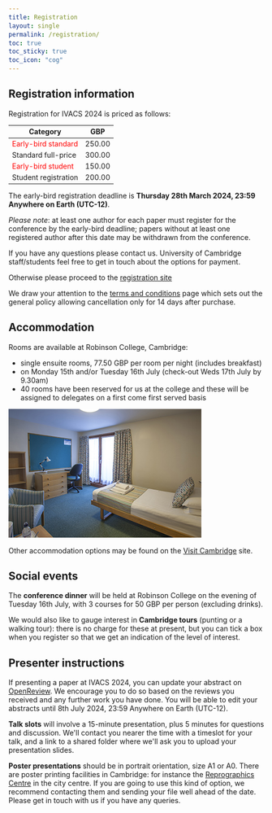 ```yaml
---
title: Registration
layout: single
permalink: /registration/
toc: true
toc_sticky: true
toc_icon: "cog"
---
```


## Registration information

Registration for IVACS 2024 is priced as follows:

| Category | GBP |
| --- | --- |
| <span style="color:red">Early-bird standard</span> | 250.00 |
| Standard full-price | 300.00 |
| <span style="color:red">Early-bird student</span> | 150.00 |
| Student registration | 200.00 |

The early-bird registration deadline is **Thursday 28th March 2024, 23:59 Anywhere on Earth (UTC-12)**.

_Please note_: at least one author for each paper must register for the conference by the early-bird deadline; papers without at least one registered author after this date may be withdrawn from the conference.

If you have any questions please contact us. University of Cambridge staff/students feel free to get in touch about the options for payment.

Otherwise please proceed to the [registration site](https://onlinesales.admin.cam.ac.uk/conferences-and-events/computer-science-and-technology/intervarietal-applied-corpus-studies-ivacs/the-11th-intervarietal-applied-corpus-studies-ivacs-biennial-conference-july-2024)

We draw your attention to the [terms and conditions](https://onlinesales.admin.cam.ac.uk/help/terms-conditions) page which sets out the general policy allowing cancellation only for 14 days after purchase.


## Accommodation

Rooms are available at Robinson College, Cambridge:

* single ensuite rooms, 77.50 GBP per room per night (includes breakfast)
* on Monday 15th and/or Tuesday 16th July (check-out Weds 17th July by 9.30am)
* 40 rooms have been reserved for us at the college and these will be assigned to delegates on a first come first served basis

![Example room at Robinson College](/assets/images/robinson_b-and-b.jpeg)

Other accommodation options may be found on the [Visit Cambridge](https://www.visitcambridge.org/place-categories/accommodation/) site.


## Social events

The **conference dinner** will be held at Robinson College on the evening of Tuesday 16th July, with 3 courses for 50 GBP per person (excluding drinks).

We would also like to gauge interest in **Cambridge tours** (punting or a walking tour): there is no charge for these at present, but you can tick a box when you register so that we get an indication of the level of interest.


## Presenter instructions

If presenting a paper at IVACS 2024, you can update your abstract on [OpenReview](https://openreview.net/group?id=IVACS/2024/Conference/Authors).
We encourage you to do so based on the reviews you received and any further work you have done.
You will be able to edit your abstracts until 8th July 2024, 23:59 Anywhere on Earth (UTC-12).

**Talk slots** will involve a 15-minute presentation, plus 5 minutes for questions and discussion.
We'll contact you nearer the time with a timeslot for your talk, and a link to a shared folder where we'll ask you to upload your presentation slides.

**Poster presentations** should be in portrait orientation, size A1 or A0. 
There are poster printing facilities in Cambridge: for instance the [Reprographics Centre](https://www.em.admin.cam.ac.uk/what-we-do/estate-operations/facilities-services/reprographics/about-us) in the city centre. If you are going to use this kind of option, we recommend contacting them and sending your file well ahead of the date. Please get in touch with us if you have any queries.
